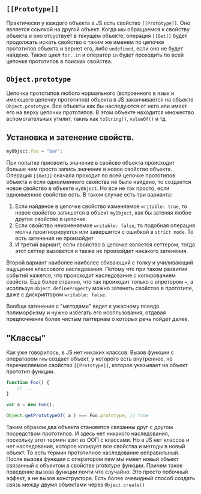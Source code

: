 ## `[[Prototype]]`
Практически у каждого объекта в JS есть свойство `[[Prototype]]`. Оно является ссылкой на другой объект. Когда мы обращаемся к свойству объекта и оно отсуствует в текущем объекте, операция `[[Get]]` будет продолжать искать свойство с таким же именем по цепочке прототипов объекта и вернет его, либо `undefined`, если оно не будет найдено. Также цикл `for..in` и оператор `in` будет проходить по всей цепочке прототипов в поисках свойства. 

## `Object.prototype`
Цепочка прототипов любого нормального (встроенного в язык и имеющего цепочку прототипов) объекта в JS заканчивается на объекте `Object.prototype`. Все объекты как бы наследуются от него или имеет его на верху цепочки прототипов. В этом объекте находится множество вспомогательных утилит, такиъ как `toString()`, `valueOf()` и тд

## Установка и затенение свойств.

```js 
myObject.foo = "bar";
```

При попытке присвоить значение в свойсво объекта происходит больше чем просто запись значение в новое свойство объекта. Операция `[[Get]]` сначала проходит по всей цепочке прототипов объекта и если одноименного свойства не было найдено, то создается новое свойство в объекте `myObject`. 
Но все не так просто, если одноименное свойство есть. В таком случае есть три варианта:
1. Если найденое в цепочке свойство изменяемое `writable: true`, то новое свойство запишется в объект `myObject`, как бы затеняя любое другое свойство в цепочке.
2. Если свойство неизменяемое `writable: false`, то подобная операция молча проигнорируется или завершится с ошибкой в `strict mode`. То есть затенения не произойдет
3. И третий вариант, если свойство в цепочке является сеттером, тогда этот сеттер вызовется и также не произойдет никакого затенения.

Второй вариант наиболее наиболее сбивающий с толку и училивающий ощущение классового наследования. Потому что при таком развитии событий кажется, что происходит наследование с копированием свойств. Еще более странно, что так проиходит только с опретором `=`, а исопльзуя `Object.defineProperty` можно затенеть свойство в прототипе, даже с дискриптором `writable: false`.

Вообще затенение с "методами" ведет к ужасному псевдо полиморфизму и нужно избегать его исопльзования, отдавая предпочнение более чистым паттернам о которых речь пойдет далее.

## "Классы"
Как уже говорилось, в JS нет никаких классов. Вызов функции с оператором `new` создает объект, у которого есть внутреннее, не перечисляемое свойство `[[Prototype]]`, которое указывает на объект прототип функции.
```js
function Foo() {
	// ...
}

var a = new Foo();

Object.getPrototypeOf( a ) === Foo.prototype; // true
```

Таким образом два объекта становятся связанны друг с другом посредством прототипов. И здесь нет никакого наследования, поскольку этот термин взят из ООП с классами. Но в JS нет классов и нет наследования, которое копирует все свойства и методы в новый объект. 
То есть термин прототипное наследование неправильный. После вызова функции с оператором new мы имеет новый объект связанный с объектом в свойстве prototype функции.
Причем такое поведение вызова функции почти что случайно. Это просто побочный эффект, а не вызов конструктора. Есть более очевидный способ создать связь между двумя объектами через `Object.create()`


